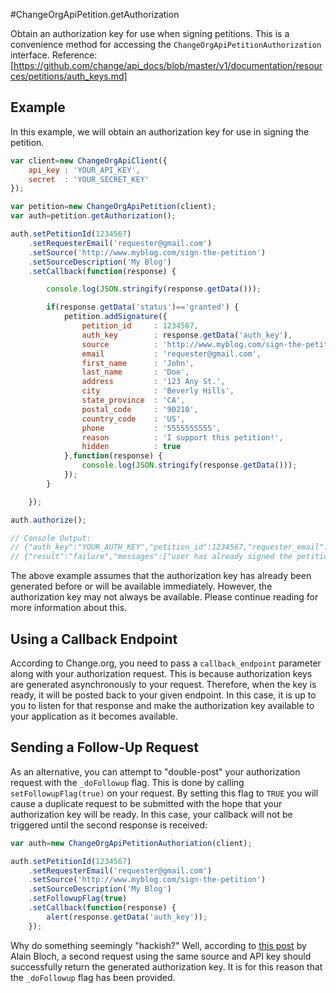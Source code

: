 #ChangeOrgApiPetition.getAuthorization

Obtain an authorization key for use when signing petitions. This is a convenience method for accessing the `ChangeOrgApiPetitionAuthorization` interface.
Reference: [https://github.com/change/api_docs/blob/master/v1/documentation/resources/petitions/auth_keys.md]

Example
------

In this example, we will obtain an authorization key for use in signing the petition.

```javascript
var client=new ChangeOrgApiClient({
	api_key	: 'YOUR_API_KEY',
	secret 	: 'YOUR_SECRET_KEY'
});

var petition=new ChangeOrgApiPetition(client);
var auth=petition.getAuthorization();

auth.setPetitionId(1234567)
	.setRequesterEmail('requester@gmail.com')
	.setSource('http://www.myblog.com/sign-the-petition')
	.setSourceDescription('My Blog')
	.setCallback(function(response) {

		console.log(JSON.stringify(response.getData()));

		if(response.getData('status')=='granted') {
			petition.addSignature({
				petition_id 	: 1234567,
				auth_key 		: response.getData('auth_key'),
				source 			: 'http://www.myblog.com/sign-the-petition',
				email 			: 'requester@gmail.com',
				first_name 		: 'John',
				last_name 		: 'Doe',
				address 		: '123 Any St.',
				city 			: 'Beverly Hills',
				state_province 	: 'CA',
				postal_code 	: '90210',
				country_code 	: 'US',
				phone 			: '5555555555',
				reason 			: 'I support this petition!',
				hidden 			: true
			},function(response) {
				console.log(JSON.stringify(response.getData()));
			});
		}

	});

auth.authorize();

// Console Output:
// {"auth_key":"YOUR_AUTH_KEY","petition_id":1234567,"requester_email":"...","source":"...","source_description":"...","status":"granted","result":"success"}
// {"result":"failure","messages":["user has already signed the petition"]}
```

The above example assumes that the authorization key has already been generated before or will be available immediately. However, the authorization key may not always be available. Please continue reading for more information about this.

Using a Callback Endpoint
------
According to Change.org, you need to pass a `callback_endpoint` parameter along with your authorization request. This is because authorization keys are generated asynchronously to your request. Therefore, when the key is ready, it will be posted back to your given endpoint. In this case, it is up to you to listen for that response and make the authorization key available to your application as it becomes available.

Sending a Follow-Up Request
------
As an alternative, you can attempt to "double-post" your authorization request with the `_doFollowup` flag. This is done by calling `setFollowupFlag(true)` on your request. By setting this flag to `TRUE` you will cause a duplicate request to be submitted with the hope that your authorization key will be ready. In this case, your callback will not be triggered until the second response is received:

```javascript
var auth=new ChangeOrgApiPetitionAuthoriation(client);

auth.setPetitionId(1234567)
	.setRequesterEmail('requester@gmail.com')
	.setSource('http://www.myblog.com/sign-the-petition')
	.setSourceDescription('My Blog')
	.setFollowupFlag(true)
	.setCallback(function(response) {
		alert(response.getData('auth_key'));
	});
```

Why do something seemingly "hackish?" Well, according to [this post](https://groups.google.com/d/msg/change-org-api/LLlxZAIGtQc/htPSwtWSLq4J) by Alain Bloch, a second request using the same source and API key should successfully return the generated authorization key. It is for this reason that the `_doFollowup` flag has been provided.